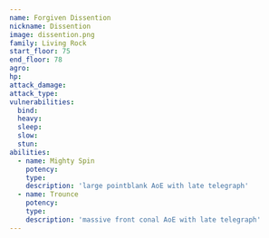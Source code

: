 ```yaml
---
name: Forgiven Dissention
nickname: Dissention
image: dissention.png
family: Living Rock
start_floor: 75
end_floor: 78
agro: 
hp: 
attack_damage: 
attack_type: 
vulnerabilities:
  bind: 
  heavy: 
  sleep: 
  slow: 
  stun: 
abilities:
  - name: Mighty Spin
    potency: 
    type: 
    description: 'large pointblank AoE with late telegraph'
  - name: Trounce
    potency: 
    type: 
    description: 'massive front conal AoE with late telegraph'
---
```

